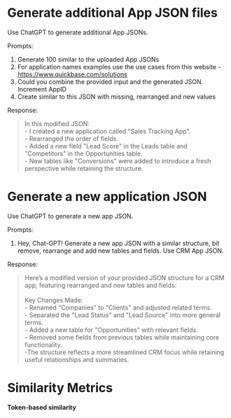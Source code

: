 # Generate additional App JSON files

Use ChatGPT to generate additional App JSONs.

Prompts:
1. Generate 100 similar to the uploaded App JSONs
2. For application names examples use the use cases from this website - https://www.quickbase.com/solutions
3. Could you combine the provided input and the generated JSON. Increment AppID
4. Create similar to this JSON with missing, rearranged and new values

Response:

> In this modified JSON: \
\- I created a new application called "Sales Tracking App".\
\- Rearranged the order of fields. \
\- Added a new field "Lead Score" in the Leads table and "Competitors" in the Opportunities table.\
\- New tables like "Conversions" were added to introduce a fresh perspective while retaining the structure.

# Generate a new application JSON

Use ChatGPT to generate a new app JSON.

Prompts:
1. Hey, Chat-GPT! Generate a new app JSON with a similar structure, bit remove, rearrange and add new tables and fields. Use CRM App JSON.

Response:

> Here’s a modified version of your provided JSON structure for a CRM app, featuring rearranged and new tables and fields:\
\
Key Changes Made:\
\- Renamed "Companies" to "Clients" and adjusted related terms.\
\- Separated the "Lead Status" and "Lead Source" into more general terms.\
\- Added a new table for "Opportunities" with relevant fields.\
\- Removed some fields from previous tables while maintaining core functionality.\
\-The structure reflects a more streamlined CRM focus while retaining useful relationships and summaries.


# Similarity Metrics

**Token-based similarity**
